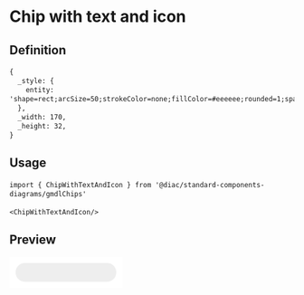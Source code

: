# Chip with text and icon

## Definition

```
{
  _style: { 
    entity: 'shape=rect;arcSize=50;strokeColor=none;fillColor=#eeeeee;rounded=1;spacingLeft=24;fontSize=13;align=center;whiteSpace=wrap;html=1;',
  },
  _width: 170,
  _height: 32,
}
```

## Usage

```
import { ChipWithTextAndIcon } from '@diac/standard-components-diagrams/gmdlChips'

<ChipWithTextAndIcon/>
```

## Preview

<img src="./chip-with-text-and-icon.png" width="200"/>
